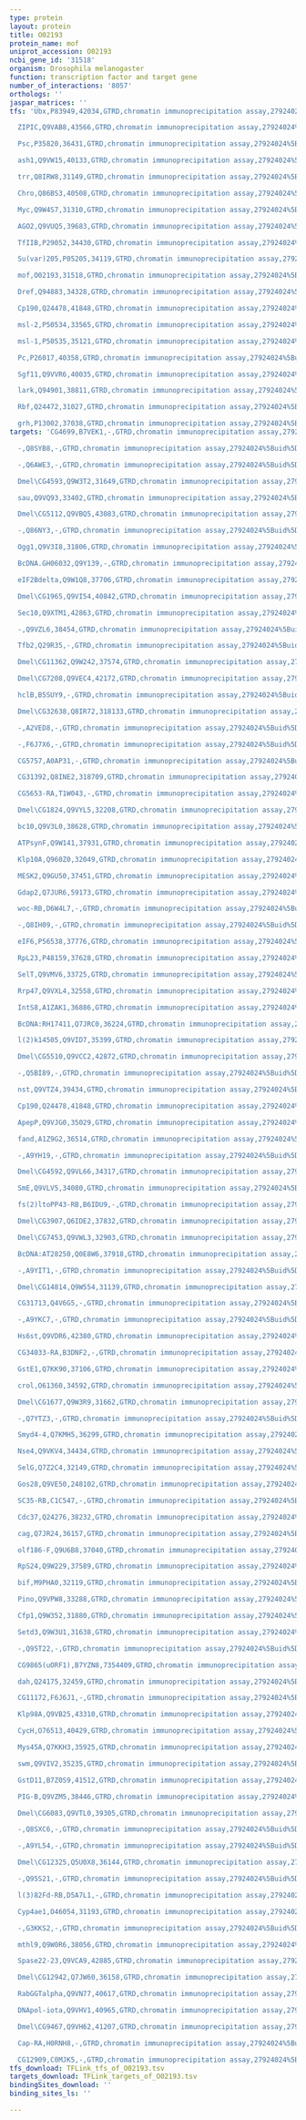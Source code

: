 ```yaml
---
type: protein
layout: protein
title: O02193
protein_name: mof
uniprot_accession: O02193
ncbi_gene_id: '31518'
organism: Drosophila melanogaster
function: transcription factor and target gene
number_of_interactions: '8057'
orthologs: ''
jaspar_matrices: ''
tfs: 'Ubx,P83949,42034,GTRD,chromatin immunoprecipitation assay,27924024%5Buid%5D,No

  ZIPIC,Q9VAB8,43566,GTRD,chromatin immunoprecipitation assay,27924024%5Buid%5D,No

  Psc,P35820,36431,GTRD,chromatin immunoprecipitation assay,27924024%5Buid%5D,No

  ash1,Q9VW15,40133,GTRD,chromatin immunoprecipitation assay,27924024%5Buid%5D,No

  trr,Q8IRW8,31149,GTRD,chromatin immunoprecipitation assay,27924024%5Buid%5D,No

  Chro,Q86BS3,40508,GTRD,chromatin immunoprecipitation assay,27924024%5Buid%5D,No

  Myc,Q9W4S7,31310,GTRD,chromatin immunoprecipitation assay,27924024%5Buid%5D,No

  AGO2,Q9VUQ5,39683,GTRD,chromatin immunoprecipitation assay,27924024%5Buid%5D,No

  TfIIB,P29052,34430,GTRD,chromatin immunoprecipitation assay,27924024%5Buid%5D,No

  Su(var)205,P05205,34119,GTRD,chromatin immunoprecipitation assay,27924024%5Buid%5D,No

  mof,O02193,31518,GTRD,chromatin immunoprecipitation assay,27924024%5Buid%5D,No

  Dref,Q94883,34328,GTRD,chromatin immunoprecipitation assay,27924024%5Buid%5D,No

  Cp190,Q24478,41848,GTRD,chromatin immunoprecipitation assay,27924024%5Buid%5D,No

  msl-2,P50534,33565,GTRD,chromatin immunoprecipitation assay,27924024%5Buid%5D,No

  msl-1,P50535,35121,GTRD,chromatin immunoprecipitation assay,27924024%5Buid%5D,No

  Pc,P26017,40358,GTRD,chromatin immunoprecipitation assay,27924024%5Buid%5D,No

  Sgf11,Q9VVR6,40035,GTRD,chromatin immunoprecipitation assay,27924024%5Buid%5D,No

  lark,Q94901,38811,GTRD,chromatin immunoprecipitation assay,27924024%5Buid%5D,No

  Rbf,Q24472,31027,GTRD,chromatin immunoprecipitation assay,27924024%5Buid%5D,No

  grh,P13002,37038,GTRD,chromatin immunoprecipitation assay,27924024%5Buid%5D,No'
targets: 'CG4699,B7VEK1,-,GTRD,chromatin immunoprecipitation assay,27924024%5Buid%5D,No

  -,Q8SYB8,-,GTRD,chromatin immunoprecipitation assay,27924024%5Buid%5D,No

  -,Q6AWE3,-,GTRD,chromatin immunoprecipitation assay,27924024%5Buid%5D,No

  Dmel\CG4593,Q9W3T2,31649,GTRD,chromatin immunoprecipitation assay,27924024%5Buid%5D,No

  sau,Q9VQ93,33402,GTRD,chromatin immunoprecipitation assay,27924024%5Buid%5D,No

  Dmel\CG5112,Q9VBQ5,43083,GTRD,chromatin immunoprecipitation assay,27924024%5Buid%5D,No

  -,Q86NY3,-,GTRD,chromatin immunoprecipitation assay,27924024%5Buid%5D,No

  Ogg1,Q9V3I8,31806,GTRD,chromatin immunoprecipitation assay,27924024%5Buid%5D,No

  BcDNA.GH06032,Q9Y139,-,GTRD,chromatin immunoprecipitation assay,27924024%5Buid%5D,No

  eIF2Bdelta,Q9W1Q8,37706,GTRD,chromatin immunoprecipitation assay,27924024%5Buid%5D,No

  Dmel\CG1965,Q9VI54,40842,GTRD,chromatin immunoprecipitation assay,27924024%5Buid%5D,No

  Sec10,Q9XTM1,42863,GTRD,chromatin immunoprecipitation assay,27924024%5Buid%5D,No

  -,Q9VZL6,38454,GTRD,chromatin immunoprecipitation assay,27924024%5Buid%5D,No

  Tfb2,Q29R35,-,GTRD,chromatin immunoprecipitation assay,27924024%5Buid%5D,No

  Dmel\CG11362,Q9W242,37574,GTRD,chromatin immunoprecipitation assay,27924024%5Buid%5D,No

  Dmel\CG7208,Q9VEC4,42172,GTRD,chromatin immunoprecipitation assay,27924024%5Buid%5D,No

  hclB,B5SUY9,-,GTRD,chromatin immunoprecipitation assay,27924024%5Buid%5D,No

  Dmel\CG32638,Q8IR72,318133,GTRD,chromatin immunoprecipitation assay,27924024%5Buid%5D,No

  -,A2VED8,-,GTRD,chromatin immunoprecipitation assay,27924024%5Buid%5D,No

  -,F6J7X6,-,GTRD,chromatin immunoprecipitation assay,27924024%5Buid%5D,No

  CG5757,A0AP31,-,GTRD,chromatin immunoprecipitation assay,27924024%5Buid%5D,No

  CG31392,Q8INE2,318709,GTRD,chromatin immunoprecipitation assay,27924024%5Buid%5D,No

  CG5653-RA,T1W043,-,GTRD,chromatin immunoprecipitation assay,27924024%5Buid%5D,No

  Dmel\CG1824,Q9VYL5,32208,GTRD,chromatin immunoprecipitation assay,27924024%5Buid%5D,No

  bc10,Q9V3L0,38628,GTRD,chromatin immunoprecipitation assay,27924024%5Buid%5D,No

  ATPsynF,Q9W141,37931,GTRD,chromatin immunoprecipitation assay,27924024%5Buid%5D,No

  Klp10A,Q960Z0,32049,GTRD,chromatin immunoprecipitation assay,27924024%5Buid%5D,No

  MESK2,Q9GU50,37451,GTRD,chromatin immunoprecipitation assay,27924024%5Buid%5D,No

  Gdap2,Q7JUR6,59173,GTRD,chromatin immunoprecipitation assay,27924024%5Buid%5D,No

  woc-RB,D6W4L7,-,GTRD,chromatin immunoprecipitation assay,27924024%5Buid%5D,No

  -,Q8IH09,-,GTRD,chromatin immunoprecipitation assay,27924024%5Buid%5D,No

  eIF6,P56538,37776,GTRD,chromatin immunoprecipitation assay,27924024%5Buid%5D,No

  RpL23,P48159,37628,GTRD,chromatin immunoprecipitation assay,27924024%5Buid%5D,No

  SelT,Q9VMV6,33725,GTRD,chromatin immunoprecipitation assay,27924024%5Buid%5D,No

  Rrp47,Q9VXL4,32558,GTRD,chromatin immunoprecipitation assay,27924024%5Buid%5D,No

  IntS8,A1ZAK1,36886,GTRD,chromatin immunoprecipitation assay,27924024%5Buid%5D,No

  BcDNA:RH17411,Q7JRC0,36224,GTRD,chromatin immunoprecipitation assay,27924024%5Buid%5D,No

  l(2)k14505,Q9VID7,35399,GTRD,chromatin immunoprecipitation assay,27924024%5Buid%5D,No

  Dmel\CG5510,Q9VCC2,42872,GTRD,chromatin immunoprecipitation assay,27924024%5Buid%5D,No

  -,Q5BI89,-,GTRD,chromatin immunoprecipitation assay,27924024%5Buid%5D,No

  nst,Q9VTZ4,39434,GTRD,chromatin immunoprecipitation assay,27924024%5Buid%5D,No

  Cp190,Q24478,41848,GTRD,chromatin immunoprecipitation assay,27924024%5Buid%5D,No

  ApepP,Q9VJG0,35029,GTRD,chromatin immunoprecipitation assay,27924024%5Buid%5D,No

  fand,A1Z9G2,36514,GTRD,chromatin immunoprecipitation assay,27924024%5Buid%5D,No

  -,A9YH19,-,GTRD,chromatin immunoprecipitation assay,27924024%5Buid%5D,No

  Dmel\CG4592,Q9VL66,34317,GTRD,chromatin immunoprecipitation assay,27924024%5Buid%5D,No

  SmE,Q9VLV5,34080,GTRD,chromatin immunoprecipitation assay,27924024%5Buid%5D,No

  fs(2)ltoPP43-RB,B6IDU9,-,GTRD,chromatin immunoprecipitation assay,27924024%5Buid%5D,No

  Dmel\CG3907,Q6IDE2,37832,GTRD,chromatin immunoprecipitation assay,27924024%5Buid%5D,No

  Dmel\CG7453,Q9VWL3,32903,GTRD,chromatin immunoprecipitation assay,27924024%5Buid%5D,No

  BcDNA:AT28250,Q0E8W6,37918,GTRD,chromatin immunoprecipitation assay,27924024%5Buid%5D,No

  -,A9YIT1,-,GTRD,chromatin immunoprecipitation assay,27924024%5Buid%5D,No

  Dmel\CG14814,Q9W554,31139,GTRD,chromatin immunoprecipitation assay,27924024%5Buid%5D,No

  CG31713,Q4V6G5,-,GTRD,chromatin immunoprecipitation assay,27924024%5Buid%5D,No

  -,A9YKC7,-,GTRD,chromatin immunoprecipitation assay,27924024%5Buid%5D,No

  Hs6st,Q9VDR6,42380,GTRD,chromatin immunoprecipitation assay,27924024%5Buid%5D,No

  CG34033-RA,B3DNF2,-,GTRD,chromatin immunoprecipitation assay,27924024%5Buid%5D,No

  GstE1,Q7KK90,37106,GTRD,chromatin immunoprecipitation assay,27924024%5Buid%5D,No

  crol,O61360,34592,GTRD,chromatin immunoprecipitation assay,27924024%5Buid%5D,No

  Dmel\CG1677,Q9W3R9,31662,GTRD,chromatin immunoprecipitation assay,27924024%5Buid%5D,No

  -,Q7YTZ3,-,GTRD,chromatin immunoprecipitation assay,27924024%5Buid%5D,No

  Smyd4-4,Q7KMH5,36299,GTRD,chromatin immunoprecipitation assay,27924024%5Buid%5D,No

  Nse4,Q9VKV4,34434,GTRD,chromatin immunoprecipitation assay,27924024%5Buid%5D,No

  SelG,Q7Z2C4,32149,GTRD,chromatin immunoprecipitation assay,27924024%5Buid%5D,No

  Gos28,Q9VE50,248102,GTRD,chromatin immunoprecipitation assay,27924024%5Buid%5D,No

  SC35-RB,C1C547,-,GTRD,chromatin immunoprecipitation assay,27924024%5Buid%5D,No

  Cdc37,Q24276,38232,GTRD,chromatin immunoprecipitation assay,27924024%5Buid%5D,No

  cag,Q7JR24,36157,GTRD,chromatin immunoprecipitation assay,27924024%5Buid%5D,No

  olf186-F,Q9U6B8,37040,GTRD,chromatin immunoprecipitation assay,27924024%5Buid%5D,No

  RpS24,Q9W229,37589,GTRD,chromatin immunoprecipitation assay,27924024%5Buid%5D,No

  bif,M9PHA0,32119,GTRD,chromatin immunoprecipitation assay,27924024%5Buid%5D,No

  Pino,Q9VPW8,33288,GTRD,chromatin immunoprecipitation assay,27924024%5Buid%5D,No

  Cfp1,Q9W352,31880,GTRD,chromatin immunoprecipitation assay,27924024%5Buid%5D,No

  Setd3,Q9W3U1,31638,GTRD,chromatin immunoprecipitation assay,27924024%5Buid%5D,No

  -,Q95T22,-,GTRD,chromatin immunoprecipitation assay,27924024%5Buid%5D,No

  CG9865(uORF1),B7YZN8,7354409,GTRD,chromatin immunoprecipitation assay,27924024%5Buid%5D,No

  dah,Q24175,32459,GTRD,chromatin immunoprecipitation assay,27924024%5Buid%5D,No

  CG11172,F6J6J1,-,GTRD,chromatin immunoprecipitation assay,27924024%5Buid%5D,No

  Klp98A,Q9VB25,43310,GTRD,chromatin immunoprecipitation assay,27924024%5Buid%5D,No

  CycH,O76513,40429,GTRD,chromatin immunoprecipitation assay,27924024%5Buid%5D,No

  Mys45A,Q7KKH3,35925,GTRD,chromatin immunoprecipitation assay,27924024%5Buid%5D,No

  swm,Q9VIV2,35235,GTRD,chromatin immunoprecipitation assay,27924024%5Buid%5D,No

  GstD11,B7Z0S9,41512,GTRD,chromatin immunoprecipitation assay,27924024%5Buid%5D,No

  PIG-B,Q9VZM5,38446,GTRD,chromatin immunoprecipitation assay,27924024%5Buid%5D,No

  Dmel\CG6083,Q9VTL0,39305,GTRD,chromatin immunoprecipitation assay,27924024%5Buid%5D,No

  -,Q8SXC6,-,GTRD,chromatin immunoprecipitation assay,27924024%5Buid%5D,No

  -,A9YL54,-,GTRD,chromatin immunoprecipitation assay,27924024%5Buid%5D,No

  Dmel\CG12325,Q5U0X8,36144,GTRD,chromatin immunoprecipitation assay,27924024%5Buid%5D,No

  -,Q95S21,-,GTRD,chromatin immunoprecipitation assay,27924024%5Buid%5D,No

  l(3)82Fd-RB,D5A7L1,-,GTRD,chromatin immunoprecipitation assay,27924024%5Buid%5D,No

  Cyp4ae1,O46054,31193,GTRD,chromatin immunoprecipitation assay,27924024%5Buid%5D,No

  -,G3KKS2,-,GTRD,chromatin immunoprecipitation assay,27924024%5Buid%5D,No

  mthl9,Q9W0R6,38056,GTRD,chromatin immunoprecipitation assay,27924024%5Buid%5D,No

  Spase22-23,Q9VCA9,42885,GTRD,chromatin immunoprecipitation assay,27924024%5Buid%5D,No

  Dmel\CG12942,Q7JW60,36158,GTRD,chromatin immunoprecipitation assay,27924024%5Buid%5D,No

  RabGGTalpha,Q9VN77,40617,GTRD,chromatin immunoprecipitation assay,27924024%5Buid%5D,No

  DNApol-iota,Q9VHV1,40965,GTRD,chromatin immunoprecipitation assay,27924024%5Buid%5D,No

  Dmel\CG9467,Q9VH62,41207,GTRD,chromatin immunoprecipitation assay,27924024%5Buid%5D,No

  Cap-RA,H0RNH8,-,GTRD,chromatin immunoprecipitation assay,27924024%5Buid%5D,No

  CG12909,C0MJK5,-,GTRD,chromatin immunoprecipitation assay,27924024%5Buid%5D,No'
tfs_download: TFLink_tfs_of_O02193.tsv
targets_download: TFLink_targets_of_O02193.tsv
bindingSites_download: ''
binding_sites_ls: ''

---
```

